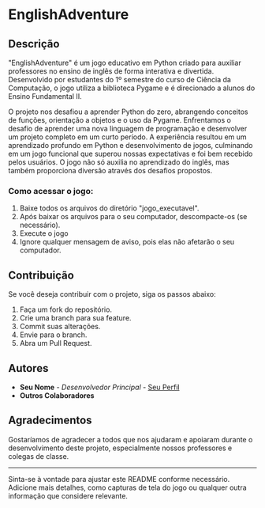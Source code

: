 # EnglishAdventure

## Descrição

"EnglishAdventure" é um jogo educativo em Python criado para auxiliar professores no ensino de inglês de forma interativa e divertida. Desenvolvido por estudantes do 1º semestre do curso de Ciência da Computação, o jogo utiliza a biblioteca Pygame e é direcionado a alunos do Ensino Fundamental II.

O projeto nos desafiou a aprender Python do zero, abrangendo conceitos de funções, orientação a objetos e o uso da Pygame. Enfrentamos o desafio de aprender uma nova linguagem de programação e desenvolver um projeto completo em um curto período. A experiência resultou em um aprendizado profundo em Python e desenvolvimento de jogos, culminando em um jogo funcional que superou nossas expectativas e foi bem recebido pelos usuários. O jogo não só auxilia no aprendizado do inglês, mas também proporciona diversão através dos desafios propostos.

### Como acessar o jogo:

1. Baixe todos os arquivos do diretório "jogo_executavel".
2. Após baixar os arquivos para o seu computador, descompacte-os (se necessário).
3. Execute o jogo
4. Ignore qualquer mensagem de aviso, pois elas não afetarão o seu computador.

## Contribuição

Se você deseja contribuir com o projeto, siga os passos abaixo:

1. Faça um fork do repositório.
2. Crie uma branch para sua feature.
3. Commit suas alterações.
4. Envie para o branch.
5. Abra um Pull Request.


## Autores

- **Seu Nome** - *Desenvolvedor Principal* - [Seu Perfil](https://github.com/seu-usuario)
- **Outros Colaboradores**

## Agradecimentos

Gostaríamos de agradecer a todos que nos ajudaram e apoiaram durante o desenvolvimento deste projeto, especialmente nossos professores e colegas de classe.

---

Sinta-se à vontade para ajustar este README conforme necessário. Adicione mais detalhes, como capturas de tela do jogo ou qualquer outra informação que considere relevante.
